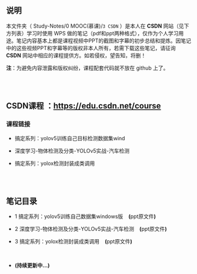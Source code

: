 ## 说明
本文件夹（ Study-Notes/0 MOOC(慕课)/`3 CSDN` ）是本人在 **CSDN** 网站（见下方列表）学习时使用 WPS 做的笔记（pdf和ppt两种格式），仅作为个人学习用途。笔记内容基本上都是课程视频中PPT的截图和字幕的初步总结和提炼。因笔记中的这些视频PPT和字幕等的版权非本人所有，若需下载这些笔记，请征询 **CSDN** 网站中相应的课程提供方。如若侵权，望告知，将删！

**注**：为避免内容泄露和版权纠纷，课程配套代码就不放在 github 上了。


<br>
<br>


## CSDN课程     ：https://edu.csdn.net/course


### 课程链接
* <a href="https://edu.csdn.net/course/detail/36338" style="text-decoration:none">搞定系列：yolov5训练自己目标检测数据集wind</a>

* <a href="https://edu.csdn.net/course/detail/37028" style="text-decoration:none">深度学习-物体检测及分类-YOLOv5实战-汽车检测</a>

* <a href="https://edu.csdn.net/course/detail/36773" style="text-decoration:none">搞定系列：yolox检测封装成类调用</a>

<br>
<br>


## 笔记目录
* 1 <a href="https://abrachan.github.io/Study-Notes/0 MOOC(慕课)/3 CSDN/YOLO 课程/1 搞定系列：yolov5训练自己数据集windows版.pdf" style="text-decoration:none">搞定系列：yolov5训练自己数据集windows版</a> &ensp; **(**<a href="https://kdocs.cn/l/coPklxDLdNwf" style="text-decoration:none">ppt原文件</a>**)**

* 2 <a href="https://abrachan.github.io/Study-Notes/0 MOOC(慕课)/3 CSDN/YOLO 课程/2 深度学习-物体检测及分类-YOLOv5实战-汽车检测.pdf" style="text-decoration:none">深度学习-物体检测及分类-YOLOv5实战-汽车检测</a> &ensp; **(**<a href="https://kdocs.cn/l/cvhwVaWHX53H" style="text-decoration:none">ppt原文件</a>**)**

* 3 <a href="https://abrachan.github.io/Study-Notes/0 MOOC(慕课)/3 CSDN/YOLO 课程/3 搞定系列：yolox检测封装成类调用.pdf" style="text-decoration:none">搞定系列：yolox检测封装成类调用</a> &ensp; **(**<a href="https://kdocs.cn/l/ckQxgykSM5nK" style="text-decoration:none">ppt原文件</a>**)**


<br>

* **(持续更新中...)**
